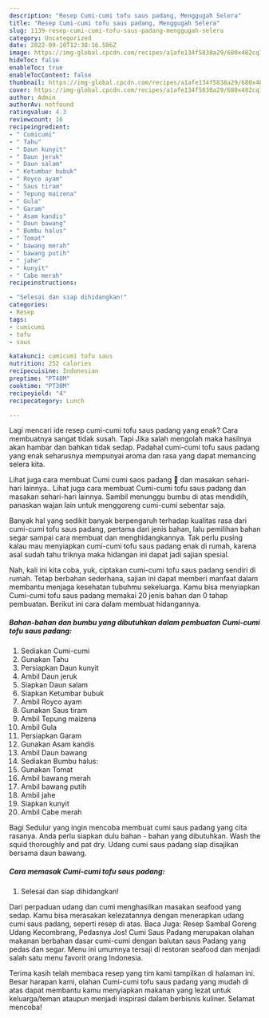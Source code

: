 ```yaml
---
description: "Resep Cumi-cumi tofu saus padang, Menggugah Selera"
title: "Resep Cumi-cumi tofu saus padang, Menggugah Selera"
slug: 1139-resep-cumi-cumi-tofu-saus-padang-menggugah-selera
category: Uncategorized
date: 2022-09-10T12:38:16.506Z
image: https://img-global.cpcdn.com/recipes/a1afe134f5838a29/680x482cq70/cumi-cumi-tofu-saus-padang-foto-resep-utama.jpg
hideToc: false
enableToc: true
enableTocContent: false
thumbnail: https://img-global.cpcdn.com/recipes/a1afe134f5838a29/680x482cq70/cumi-cumi-tofu-saus-padang-foto-resep-utama.jpg
cover: https://img-global.cpcdn.com/recipes/a1afe134f5838a29/680x482cq70/cumi-cumi-tofu-saus-padang-foto-resep-utama.jpg
author: Admin
authorAv: notfound
ratingvalue: 4.3
reviewcount: 16
recipeingredient:
- " Cumicumi"
- " Tahu"
- " Daun kunyit"
- " Daun jeruk"
- " Daun salam"
- " Ketumbar bubuk"
- " Royco ayam"
- " Saus tiram"
- " Tepung maizena"
- " Gula"
- " Garam"
- " Asam kandis"
- " Daun bawang"
- " Bumbu halus"
- " Tomat"
- " bawang merah"
- " bawang putih"
- " jahe"
- " kunyit"
- " Cabe merah"
recipeinstructions:

- "Selesai dan siap dihidangkan!"
categories:
- Resep
tags:
- cumicumi
- tofu
- saus

katakunci: cumicumi tofu saus 
nutrition: 252 calories
recipecuisine: Indonesian
preptime: "PT40M"
cooktime: "PT30M"
recipeyield: "4"
recipecategory: Lunch

---
```



Lagi mencari ide resep cumi-cumi tofu saus padang yang enak? Cara membuatnya sangat tidak susah. Tapi Jika salah mengolah maka hasilnya akan hambar dan bahkan tidak sedap. Padahal cumi-cumi tofu saus padang yang enak seharusnya mempunyai aroma dan rasa yang dapat memancing selera kita.


Lihat juga cara membuat Cumi cumi saos padang 🦑 dan masakan sehari-hari lainnya.. Lihat juga cara membuat Cumi-cumi tofu saus padang dan masakan sehari-hari lainnya. Sambil menunggu bumbu di atas mendidih, panaskan wajan lain untuk menggoreng cumi-cumi sebentar saja.

Banyak hal yang sedikit banyak berpengaruh terhadap kualitas rasa dari cumi-cumi tofu saus padang, pertama dari jenis bahan, lalu pemilihan bahan segar sampai cara membuat dan menghidangkannya. Tak perlu pusing kalau mau menyiapkan cumi-cumi tofu saus padang enak di rumah, karena asal sudah tahu triknya maka hidangan ini dapat jadi sajian spesial.


Nah, kali ini kita coba, yuk, ciptakan cumi-cumi tofu saus padang sendiri di rumah. Tetap berbahan sederhana, sajian ini dapat memberi manfaat dalam membantu menjaga kesehatan tubuhmu sekeluarga. Kamu bisa menyiapkan Cumi-cumi tofu saus padang memakai 20 jenis bahan dan 0 tahap pembuatan. Berikut ini cara dalam membuat hidangannya.

<!--inarticleads1-->

##### Bahan-bahan dan bumbu yang dibutuhkan dalam pembuatan Cumi-cumi tofu saus padang:

1. Sediakan  Cumi-cumi
1. Gunakan  Tahu
1. Persiapkan  Daun kunyit
1. Ambil  Daun jeruk
1. Siapkan  Daun salam
1. Siapkan  Ketumbar bubuk
1. Ambil  Royco ayam
1. Gunakan  Saus tiram
1. Ambil  Tepung maizena
1. Ambil  Gula
1. Persiapkan  Garam
1. Gunakan  Asam kandis
1. Ambil  Daun bawang
1. Sediakan  Bumbu halus:
1. Gunakan  Tomat
1. Ambil  bawang merah
1. Ambil  bawang putih
1. Ambil  jahe
1. Siapkan  kunyit
1. Ambil  Cabe merah


Bagi Sedulur yang ingin mencoba membuat cumi saus padang yang cita rasanya. Anda perlu siapkan dulu bahan - bahan yang dibutuhkan. Wash the squid thoroughly and pat dry. Udang cumi saus padang siap disajikan bersama daun bawang. 

<!--inarticleads2-->

##### Cara memasak Cumi-cumi tofu saus padang:


1. Selesai dan siap dihidangkan!

Dari perpaduan udang dan cumi menghasilkan masakan seafood yang sedap. Kamu bisa merasakan kelezatannya dengan menerapkan udang cumi saus padang, seperti resep di atas. Baca Juga: Resep Sambal Goreng Udang Kecombrang, Pedasnya Jos! Cumi Saus Padang merupakan olahan makanan berbahan dasar cumi-cumi dengan balutan saus Padang yang pedas dan segar. Menu ini umumnya tersaji di restoran seafood dan menjadi salah satu menu favorit orang Indonesia. 

Terima kasih telah membaca resep yang tim kami tampilkan di halaman ini. Besar harapan kami, olahan Cumi-cumi tofu saus padang yang mudah di atas dapat membantu kamu menyiapkan makanan yang lezat untuk keluarga/teman ataupun menjadi inspirasi dalam berbisnis kuliner. Selamat mencoba!
